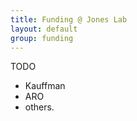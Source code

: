 ```yaml
---
title: Funding @ Jones Lab
layout: default
group: funding
---
```


<div class="container px-2">
<div class="row">
<div class="col">

TODO

- Kauffman
- ARO
- others.
